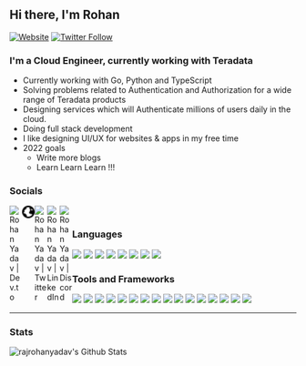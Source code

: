 ## Hi there, I'm Rohan

[![Website](https://img.shields.io/website?label=rohan-yadav.web.app&style=for-the-badge&url=https%3A%2F%2Frohan-yadav.web.app)](https://rohan-yadav.web.app)
[![Twitter Follow](https://img.shields.io/twitter/follow/rajrohanyadav?color=1DA1F2&logo=Twitter&style=for-the-badge)](https://twitter.com/intent/follow?original_referer=https%3A%2F%2Fgithub.com%2Frajrohanyadav&screen_name=rajrohanyadav)

### I'm a Cloud Engineer, currently working with Teradata

- Currently working with Go, Python and TypeScript
- Solving problems related to Authentication and Authorization for a wide range of Teradata products
- Designing services which will Authenticate millions of users daily in the cloud.
- Doing full stack development
- I like designing UI/UX for websites & apps in my free time
- 2022 goals
  - Write more blogs
  - Learn Learn Learn !!!

### Socials
[<img align="left" alt="Rohan Yadav | Dev.to" width="22" src="https://simpleicons.org/icons/devdotto.svg" />][dev.to]
[<img align="left" alt="Rohan Yadav | Website" width="22px" src="https://raw.githubusercontent.com/iconic/open-iconic/master/svg/globe.svg" />][website]
[<img align="left" alt="Rohan Yadav | Twitter" width="22px" src="https://simpleicons.org/icons/twitter.svg" />][twitter]
[<img align="left" alt="Rohan Yadav | LinkedIn" width="22px" src="https://simpleicons.org/icons/linkedin.svg" />][linkedin]
[<img align="left" alt="Rohan Yadav | Discord" width="22px" src="https://simpleicons.org/icons/discord.svg" />][discord]

<br />

### Languages

<img src="https://img.shields.io/badge/javascript%20-%23323330.svg?&style=for-the-badge&logo=javascript&logoColor=%23F7DF1E"/> <img src="https://img.shields.io/badge/html5%20-%23E34F26.svg?&style=for-the-badge&logo=html5&logoColor=white"/>
<img src="https://img.shields.io/badge/css3%20-%231572B6.svg?&style=for-the-badge&logo=css3&logoColor=white"/>
<img src="https://img.shields.io/badge/python%20-%2314354C.svg?&style=for-the-badge&logo=python&logoColor=white"/>
<img src="https://img.shields.io/badge/GoLang%20-%23000.svg?&style=for-the-badge&logo=go&logoColor=white"/>
<img src="https://img.shields.io/badge/c%20-%2300599C.svg?&style=for-the-badge&logo=c&logoColor=white"/>
<img src="https://img.shields.io/badge/dart-%230175C2.svg?&style=for-the-badge&logo=dart&logoColor=white"/>
<img src="https://img.shields.io/badge/markdown-%23000000.svg?&style=for-the-badge&logo=markdown&logoColor=white"/>

### Tools and Frameworks

<img src="https://img.shields.io/badge/react%20-%23013243.svg?&style=for-the-badge&logo=react&logoColor=white" /> <img src="https://img.shields.io/badge/angular%20-%23DD0031.svg?&style=for-the-badge&logo=angular&logoColor=white"/>
<img src="https://img.shields.io/badge/flask%20-%23000.svg?&style=for-the-badge&logo=flask&logoColor=white"/>
<img src="https://img.shields.io/badge/next.js%20-%23013243.svg?&style=for-the-badge&logo=next.js&logoColor=white" />
<img src="https://img.shields.io/badge/git%20-%23F05033.svg?&style=for-the-badge&logo=git&logoColor=white"/>
<img src="https://img.shields.io/badge/github%20-%23121011.svg?&style=for-the-badge&logo=github&logoColor=white"/>
<img src ="https://img.shields.io/badge/MongoDB-%234ea94b.svg?&style=for-the-badge&logo=mongodb&logoColor=white"/>
<img src="https://img.shields.io/badge/docker%20-%230db7ed.svg?&style=for-the-badge&logo=docker&logoColor=white"/>
<img src="https://img.shields.io/badge/PyTorch%20-%23EE4C2C.svg?&style=for-the-badge&logo=PyTorch&logoColor=white" />
<img src="https://img.shields.io/badge/Jupyter%20-%23F37626.svg?&style=for-the-badge&logo=Jupyter&logoColor=white" />
<img src="https://img.shields.io/badge/Flutter%20-%2302569B.svg?&style=for-the-badge&logo=Flutter&logoColor=white" />
<img src="https://img.shields.io/badge/pandas%20-%23150458.svg?&style=for-the-badge&logo=pandas&logoColor=white" />
<img src="https://img.shields.io/badge/numpy%20-%23013243.svg?&style=for-the-badge&logo=numpy&logoColor=white" />
<img src="https://img.shields.io/badge/jenkins%20-%23013243.svg?&style=for-the-badge&logo=jenkins&logoColor=white" />
<img src="https://img.shields.io/badge/aws%20-%23013243.svg?&style=for-the-badge&logo=amazon%20aws&logoColor=white" />
<img src="https://img.shields.io/badge/azure%20-%23013243.svg?&style=for-the-badge&logo=microsoft%20azure&logoColor=white" />

---

### Stats

<img align="left" alt="rajrohanyadav's Github Stats" src="https://github-readme-stats.rajrohanyadav.vercel.app/api?username=rajrohanyadav&show_icons=true&hide_border=true&count_private=true&bg_color=30,e96443,904e95&title_color=fff&text_color=fff" />

[website]: https://rohan-yadav.web.app
[twitter]: https://twitter.com/rajrohanyadav
[linkedin]: https://www.linkedin.com/in/rajrohanyadav
[dev.to]: https://www.dev.to/rajrohanyadav
[discord]: https://discord.gg/486VmPz
